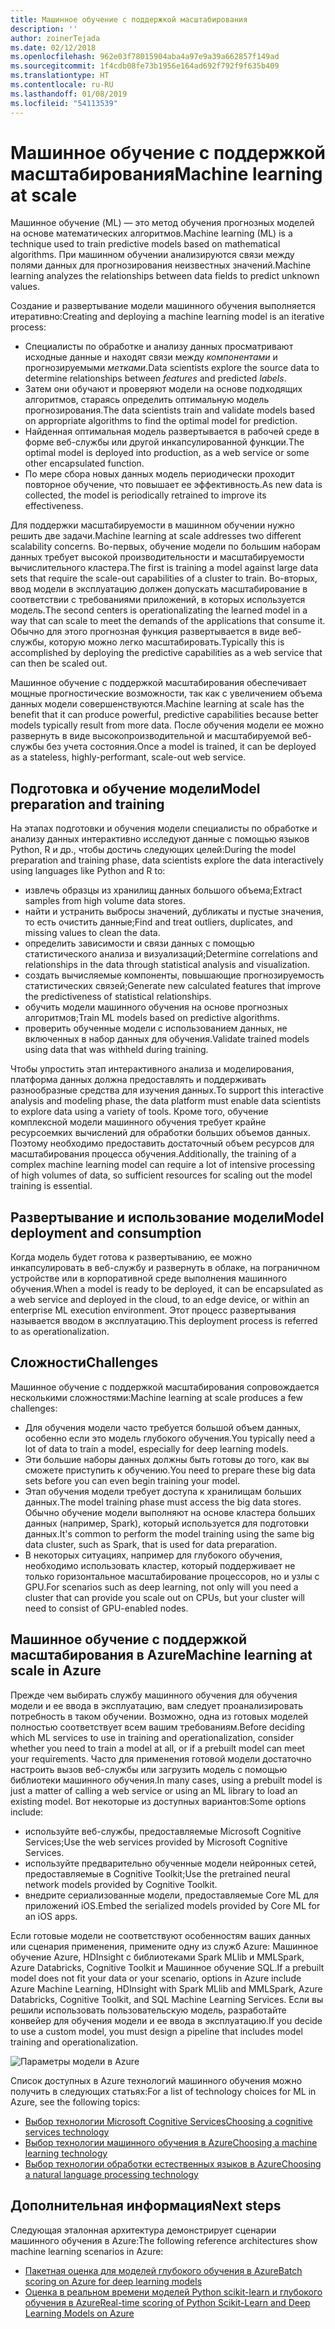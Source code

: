 ```yaml
---
title: Машинное обучение с поддержкой масштабирования
description: ''
author: zoinerTejada
ms.date: 02/12/2018
ms.openlocfilehash: 962e03f78015904aba4a97e9a39a662857f149ad
ms.sourcegitcommit: 1f4cdb08fe73b1956e164ad692f792f9f635b409
ms.translationtype: HT
ms.contentlocale: ru-RU
ms.lasthandoff: 01/08/2019
ms.locfileid: "54113539"
---
```

# <a name="machine-learning-at-scale"></a><span data-ttu-id="c8e7d-102">Машинное обучение с поддержкой масштабирования</span><span class="sxs-lookup"><span data-stu-id="c8e7d-102">Machine learning at scale</span></span>

<span data-ttu-id="c8e7d-103">Машинное обучение (ML) — это метод обучения прогнозных моделей на основе математических алгоритмов.</span><span class="sxs-lookup"><span data-stu-id="c8e7d-103">Machine learning (ML) is a technique used to train predictive models based on mathematical algorithms.</span></span> <span data-ttu-id="c8e7d-104">При машинном обучении анализируются связи между полями данных для прогнозирования неизвестных значений.</span><span class="sxs-lookup"><span data-stu-id="c8e7d-104">Machine learning analyzes the relationships between data fields to predict unknown values.</span></span>

<span data-ttu-id="c8e7d-105">Создание и развертывание модели машинного обучения выполняется итеративно:</span><span class="sxs-lookup"><span data-stu-id="c8e7d-105">Creating and deploying a machine learning model is an iterative process:</span></span>

- <span data-ttu-id="c8e7d-106">Специалисты по обработке и анализу данных просматривают исходные данные и находят связи между *компонентами* и прогнозируемыми *метками*.</span><span class="sxs-lookup"><span data-stu-id="c8e7d-106">Data scientists explore the source data to determine relationships between *features* and predicted *labels*.</span></span>
- <span data-ttu-id="c8e7d-107">Затем они обучают и проверяют модели на основе подходящих алгоритмов, стараясь определить оптимальную модель прогнозирования.</span><span class="sxs-lookup"><span data-stu-id="c8e7d-107">The data scientists train and validate models based on appropriate algorithms to find the optimal model for prediction.</span></span>
- <span data-ttu-id="c8e7d-108">Найденная оптимальная модель развертывается в рабочей среде в форме веб-службы или другой инкапсулированной функции.</span><span class="sxs-lookup"><span data-stu-id="c8e7d-108">The optimal model is deployed into production, as a web service or some other encapsulated function.</span></span>
- <span data-ttu-id="c8e7d-109">По мере сбора новых данных модель периодически проходит повторное обучение, что повышает ее эффективность.</span><span class="sxs-lookup"><span data-stu-id="c8e7d-109">As new data is collected, the model is periodically retrained to improve its effectiveness.</span></span>

<span data-ttu-id="c8e7d-110">Для поддержки масштабируемости в машинном обучении нужно решить две задачи.</span><span class="sxs-lookup"><span data-stu-id="c8e7d-110">Machine learning at scale addresses two different scalability concerns.</span></span> <span data-ttu-id="c8e7d-111">Во-первых, обучение модели по большим наборам данных требует высокой производительности и масштабируемости вычислительного кластера.</span><span class="sxs-lookup"><span data-stu-id="c8e7d-111">The first is training a model against large data sets that require the scale-out capabilities of a cluster to train.</span></span> <span data-ttu-id="c8e7d-112">Во-вторых, ввод модели в эксплуатацию должен допускать масштабирование в соответствии с требованиями приложений, в которых используется модель.</span><span class="sxs-lookup"><span data-stu-id="c8e7d-112">The second centers is operationalizating the learned model in a way that can scale to meet the demands of the applications that consume it.</span></span> <span data-ttu-id="c8e7d-113">Обычно для этого прогнозная функция развертывается в виде веб-службы, которую можно легко масштабировать.</span><span class="sxs-lookup"><span data-stu-id="c8e7d-113">Typically this is accomplished by deploying the predictive capabilities as a web service that can then be scaled out.</span></span>

<span data-ttu-id="c8e7d-114">Машинное обучение с поддержкой масштабирования обеспечивает мощные прогностические возможности, так как с увеличением объема данных модели совершенствуются.</span><span class="sxs-lookup"><span data-stu-id="c8e7d-114">Machine learning at scale has the benefit that it can produce powerful, predictive capabilities because better models typically result from more data.</span></span> <span data-ttu-id="c8e7d-115">После обучения модели ее можно развернуть в виде высокопроизводительной и масштабируемой веб-службы без учета состояния.</span><span class="sxs-lookup"><span data-stu-id="c8e7d-115">Once a model is trained, it can be deployed as a stateless, highly-performant, scale-out web service.</span></span>

## <a name="model-preparation-and-training"></a><span data-ttu-id="c8e7d-116">Подготовка и обучение модели</span><span class="sxs-lookup"><span data-stu-id="c8e7d-116">Model preparation and training</span></span>

<span data-ttu-id="c8e7d-117">На этапах подготовки и обучения модели специалисты по обработке и анализу данных интерактивно исследуют данные с помощью языков Python, R и др., чтобы достичь следующих целей:</span><span class="sxs-lookup"><span data-stu-id="c8e7d-117">During the model preparation and training phase, data scientists explore the data interactively using languages like Python and R to:</span></span>

- <span data-ttu-id="c8e7d-118">извлечь образцы из хранилищ данных большого объема;</span><span class="sxs-lookup"><span data-stu-id="c8e7d-118">Extract samples from high volume data stores.</span></span>
- <span data-ttu-id="c8e7d-119">найти и устранить выбросы значений, дубликаты и пустые значения, то есть очистить данные;</span><span class="sxs-lookup"><span data-stu-id="c8e7d-119">Find and treat outliers, duplicates, and missing values to clean the data.</span></span>
- <span data-ttu-id="c8e7d-120">определить зависимости и связи данных с помощью статистического анализа и визуализаций;</span><span class="sxs-lookup"><span data-stu-id="c8e7d-120">Determine correlations and relationships in the data through statistical analysis and visualization.</span></span>
- <span data-ttu-id="c8e7d-121">создать вычисляемые компоненты, повышающие прогнозируемость статистических связей;</span><span class="sxs-lookup"><span data-stu-id="c8e7d-121">Generate new calculated features that improve the predictiveness of statistical relationships.</span></span>
- <span data-ttu-id="c8e7d-122">обучить модели машинного обучения на основе прогнозных алгоритмов;</span><span class="sxs-lookup"><span data-stu-id="c8e7d-122">Train ML models based on predictive algorithms.</span></span>
- <span data-ttu-id="c8e7d-123">проверить обученные модели с использованием данных, не включенных в набор данных для обучения.</span><span class="sxs-lookup"><span data-stu-id="c8e7d-123">Validate trained models using data that was withheld during training.</span></span>

<span data-ttu-id="c8e7d-124">Чтобы упростить этап интерактивного анализа и моделирования, платформа данных должна предоставлять и поддерживать разнообразные средства для изучения данных.</span><span class="sxs-lookup"><span data-stu-id="c8e7d-124">To support this interactive analysis and modeling phase, the data platform must enable data scientists to explore data using a variety of tools.</span></span> <span data-ttu-id="c8e7d-125">Кроме того, обучение комплексной модели машинного обучения требует крайне ресурсоемких вычислений для обработки больших объемов данных. Поэтому необходимо предоставить достаточный объем ресурсов для масштабирования процесса обучения.</span><span class="sxs-lookup"><span data-stu-id="c8e7d-125">Additionally, the training of a complex machine learning model can require a lot of intensive processing of high volumes of data, so sufficient resources for scaling out the model training is essential.</span></span>

## <a name="model-deployment-and-consumption"></a><span data-ttu-id="c8e7d-126">Развертывание и использование модели</span><span class="sxs-lookup"><span data-stu-id="c8e7d-126">Model deployment and consumption</span></span>

<span data-ttu-id="c8e7d-127">Когда модель будет готова к развертыванию, ее можно инкапсулировать в веб-службу и развернуть в облаке, на пограничном устройстве или в корпоративной среде выполнения машинного обучения.</span><span class="sxs-lookup"><span data-stu-id="c8e7d-127">When a model is ready to be deployed, it can be encapsulated as a web service and deployed in the cloud, to an edge device, or within an enterprise ML execution environment.</span></span> <span data-ttu-id="c8e7d-128">Этот процесс развертывания называется вводом в эксплуатацию.</span><span class="sxs-lookup"><span data-stu-id="c8e7d-128">This deployment process is referred to as operationalization.</span></span>

## <a name="challenges"></a><span data-ttu-id="c8e7d-129">Сложности</span><span class="sxs-lookup"><span data-stu-id="c8e7d-129">Challenges</span></span>

<span data-ttu-id="c8e7d-130">Машинное обучение с поддержкой масштабирования сопровождается несколькими сложностями:</span><span class="sxs-lookup"><span data-stu-id="c8e7d-130">Machine learning at scale produces a few challenges:</span></span>

- <span data-ttu-id="c8e7d-131">Для обучения модели часто требуется большой объем данных, особенно если это модель глубокого обучения.</span><span class="sxs-lookup"><span data-stu-id="c8e7d-131">You typically need a lot of data to train a model, especially for deep learning models.</span></span>
- <span data-ttu-id="c8e7d-132">Эти большие наборы данных должны быть готовы до того, как вы сможете приступить к обучению.</span><span class="sxs-lookup"><span data-stu-id="c8e7d-132">You need to prepare these big data sets before you can even begin training your model.</span></span>
- <span data-ttu-id="c8e7d-133">Этап обучения модели требует доступа к хранилищам больших данных.</span><span class="sxs-lookup"><span data-stu-id="c8e7d-133">The model training phase must access the big data stores.</span></span> <span data-ttu-id="c8e7d-134">Обычно обучение модели выполняют на основе кластера больших данных (например, Spark), который используется для подготовки данных.</span><span class="sxs-lookup"><span data-stu-id="c8e7d-134">It's common to perform the model training using the same big data cluster, such as Spark, that is used for data preparation.</span></span>
- <span data-ttu-id="c8e7d-135">В некоторых ситуациях, например для глубокого обучения, необходимо использовать кластер, который поддерживает не только горизонтальное масштабирование процессоров, но и узлы с GPU.</span><span class="sxs-lookup"><span data-stu-id="c8e7d-135">For scenarios such as deep learning, not only will you need a cluster that can provide you scale out on CPUs, but your cluster will need to consist of GPU-enabled nodes.</span></span>

## <a name="machine-learning-at-scale-in-azure"></a><span data-ttu-id="c8e7d-136">Машинное обучение с поддержкой масштабирования в Azure</span><span class="sxs-lookup"><span data-stu-id="c8e7d-136">Machine learning at scale in Azure</span></span>

<span data-ttu-id="c8e7d-137">Прежде чем выбирать службу машинного обучения для обучения модели и ее ввода в эксплуатацию, вам следует проанализировать потребность в таком обучении. Возможно, одна из готовых моделей полностью соответствует всем вашим требованиям.</span><span class="sxs-lookup"><span data-stu-id="c8e7d-137">Before deciding which ML services to use in training and operationalization, consider whether you need to train a model at all, or if a prebuilt model can meet your requirements.</span></span> <span data-ttu-id="c8e7d-138">Часто для применения готовой модели достаточно настроить вызов веб-службы или загрузить модель с помощью библиотеки машинного обучения.</span><span class="sxs-lookup"><span data-stu-id="c8e7d-138">In many cases, using a prebuilt model is just a matter of calling a web service or using an ML library to load an existing model.</span></span> <span data-ttu-id="c8e7d-139">Вот некоторые из доступных вариантов:</span><span class="sxs-lookup"><span data-stu-id="c8e7d-139">Some options include:</span></span>

- <span data-ttu-id="c8e7d-140">используйте веб-службы, предоставляемые Microsoft Cognitive Services;</span><span class="sxs-lookup"><span data-stu-id="c8e7d-140">Use the web services provided by Microsoft Cognitive Services.</span></span>
- <span data-ttu-id="c8e7d-141">используйте предварительно обученные модели нейронных сетей, предоставляемые в Cognitive Toolkit;</span><span class="sxs-lookup"><span data-stu-id="c8e7d-141">Use the pretrained neural network models provided by Cognitive Toolkit.</span></span>
- <span data-ttu-id="c8e7d-142">внедрите сериализованные модели, предоставляемые Core ML для приложений iOS.</span><span class="sxs-lookup"><span data-stu-id="c8e7d-142">Embed the serialized models provided by Core ML for an iOS apps.</span></span>

<span data-ttu-id="c8e7d-143">Если готовые модели не соответствуют особенностям ваших данных или сценария применения, примените одну из служб Azure: Машинное обучение Azure, HDInsight с библиотеками Spark MLlib и MMLSpark, Azure Databricks, Cognitive Toolkit и Машинное обучение SQL.</span><span class="sxs-lookup"><span data-stu-id="c8e7d-143">If a prebuilt model does not fit your data or your scenario, options in Azure include Azure Machine Learning, HDInsight with Spark MLlib and MMLSpark, Azure Databricks, Cognitive Toolkit, and SQL Machine Learning Services.</span></span> <span data-ttu-id="c8e7d-144">Если вы решили использовать пользовательскую модель, разработайте конвейер для обучения модели и ее ввода в эксплуатацию.</span><span class="sxs-lookup"><span data-stu-id="c8e7d-144">If you decide to use a custom model, you must design a pipeline that includes model training and operationalization.</span></span>

![Параметры модели в Azure](./images/machine-learning-model-training-and-deployment.png)

<span data-ttu-id="c8e7d-146">Список доступных в Azure технологий машинного обучения можно получить в следующих статьях:</span><span class="sxs-lookup"><span data-stu-id="c8e7d-146">For a list of technology choices for ML in Azure, see the following topics:</span></span>

- [<span data-ttu-id="c8e7d-147">Выбор технологии Microsoft Cognitive Services</span><span class="sxs-lookup"><span data-stu-id="c8e7d-147">Choosing a cognitive services technology</span></span>](../technology-choices/cognitive-services.md)
- [<span data-ttu-id="c8e7d-148">Выбор технологии машинного обучения в Azure</span><span class="sxs-lookup"><span data-stu-id="c8e7d-148">Choosing a machine learning technology</span></span>](../technology-choices/data-science-and-machine-learning.md)
- [<span data-ttu-id="c8e7d-149">Выбор технологии обработки естественных языков в Azure</span><span class="sxs-lookup"><span data-stu-id="c8e7d-149">Choosing a natural language processing technology</span></span>](../technology-choices/natural-language-processing.md)

## <a name="next-steps"></a><span data-ttu-id="c8e7d-150">Дополнительная информация</span><span class="sxs-lookup"><span data-stu-id="c8e7d-150">Next steps</span></span>

<span data-ttu-id="c8e7d-151">Следующая эталонная архитектура демонстрирует сценарии машинного обучения в Azure:</span><span class="sxs-lookup"><span data-stu-id="c8e7d-151">The following reference architectures show machine learning scenarios in Azure:</span></span>

- [<span data-ttu-id="c8e7d-152">Пакетная оценка для моделей глубокого обучения в Azure</span><span class="sxs-lookup"><span data-stu-id="c8e7d-152">Batch scoring on Azure for deep learning models</span></span>](../../reference-architectures/ai/batch-scoring-deep-learning.md)
- [<span data-ttu-id="c8e7d-153">Оценка в реальном времени моделей Python scikit-learn и глубокого обучения в Azure</span><span class="sxs-lookup"><span data-stu-id="c8e7d-153">Real-time scoring of Python Scikit-Learn and Deep Learning Models on Azure</span></span>](../../reference-architectures/ai/realtime-scoring-python.md)